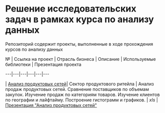 # Решение исследовательских задач в рамках курса по анализу данных
Репозиторий содержит проекты, выполненные в ходе прохождения курсов по анализу данных

№ | Ссылка на проект | Отрасль бизнеса | Описание | Используемые библиотеки | Презентация проекта

---|---|---|---|---|---

| [Анализ продуктовых сетей](https://github.com/Hristofor-Pozdeev/portfolio_xls/tree/a284e839deb636197da17c5c15568dc895e65260/product_chains_research)|  Сектор продуктового ритейла | Анализ продаж продуктовых сетей. Сравнение поставщиков по объемам закупок. Изучение продаж по категориям товаров. Изучение клиентов по географии и лайфтайму. Построение гистограмм и графиков. | *xls* | [Презентация "Анализ продуктовых сетей"](https://docs.google.com/spreadsheets/d/1Lx5CUfhH_RX9e68a5zhHGW66x5yk5G30/edit?usp=sharing&ouid=114286916369855642973&rtpof=true&sd=true)
